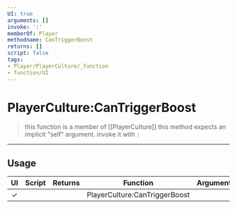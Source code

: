 ```yaml
---
UI: true
arguments: []
invoke: ':'
memberOf: Player
methodname: CanTriggerBoost
returns: []
script: false
tags:
- Player/PlayerCulture/_function
- function/UI
---
```

# PlayerCulture:CanTriggerBoost
> this function is a member of [[PlayerCulture]]
> this method expects an implicit "self" argument. invoke it with `:`
-----
## Usage
|  UI | Script | Returns | Function | Arguments |
|:---:|:------:|-------:|:--------:|:---------|
|✓| ||PlayerCulture:CanTriggerBoost||
